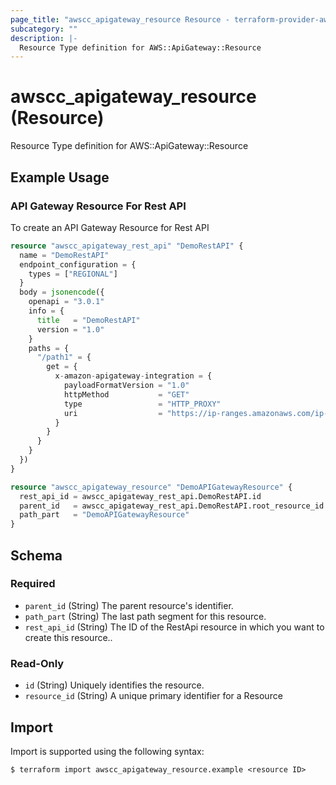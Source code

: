 ```yaml
---
page_title: "awscc_apigateway_resource Resource - terraform-provider-awscc"
subcategory: ""
description: |-
  Resource Type definition for AWS::ApiGateway::Resource
---
```


# awscc_apigateway_resource (Resource)

Resource Type definition for AWS::ApiGateway::Resource

## Example Usage

### API Gateway Resource For Rest API
To create an API Gateway Resource for Rest API
```terraform
resource "awscc_apigateway_rest_api" "DemoRestAPI" {
  name = "DemoRestAPI"
  endpoint_configuration = {
    types = ["REGIONAL"]
  }
  body = jsonencode({
    openapi = "3.0.1"
    info = {
      title   = "DemoRestAPI"
      version = "1.0"
    }
    paths = {
      "/path1" = {
        get = {
          x-amazon-apigateway-integration = {
            payloadFormatVersion = "1.0"
            httpMethod           = "GET"
            type                 = "HTTP_PROXY"
            uri                  = "https://ip-ranges.amazonaws.com/ip-ranges.json"
          }
        }
      }
    }
  })
}

resource "awscc_apigateway_resource" "DemoAPIGatewayResource" {
  rest_api_id = awscc_apigateway_rest_api.DemoRestAPI.id
  parent_id   = awscc_apigateway_rest_api.DemoRestAPI.root_resource_id
  path_part   = "DemoAPIGatewayResource"
}
```

<!-- schema generated by tfplugindocs -->
## Schema

### Required

- `parent_id` (String) The parent resource's identifier.
- `path_part` (String) The last path segment for this resource.
- `rest_api_id` (String) The ID of the RestApi resource in which you want to create this resource..

### Read-Only

- `id` (String) Uniquely identifies the resource.
- `resource_id` (String) A unique primary identifier for a Resource

## Import

Import is supported using the following syntax:

```shell
$ terraform import awscc_apigateway_resource.example <resource ID>
```